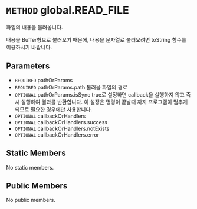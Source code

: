 # `METHOD` global.READ_FILE
파일의 내용을 불러옵니다.

내용을 Buffer형으로 불러오기 때문에, 내용을 문자열로 불러오려면 toString 함수를 이용하시기 바랍니다.

## Parameters
* `REQUIRED` pathOrParams 
* `REQUIRED` pathOrParams.path	불러올  파일의 경로
* `OPTIONAL` pathOrParams.isSync	true로  설정하면 callback을 실행하지 않고 즉시 실행하여 결과를 반환합니다. 이 설정은 명령이 끝날때 까지 프로그램이 멈추게 되므로 필요한 경우에만 사용합니다.
* `OPTIONAL` callbackOrHandlers 
* `OPTIONAL` callbackOrHandlers.success 
* `OPTIONAL` callbackOrHandlers.notExists 
* `OPTIONAL` callbackOrHandlers.error 

## Static Members
No static members.

## Public Members
No public members.
